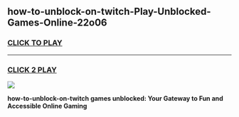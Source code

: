 
## how-to-unblock-on-twitch-Play-Unblocked-Games-Online-22o06
<h3>
<a href="https://premium76.site?title=how-to-unblock-on-twitch&ref=25A">CLICK TO PLAY</a></h3>
<hr>

<h3>
<a href="https://premium76.site?title=how-to-unblock-on-twitch&ref=25A">CLICK 2 PLAY</a>
  
</h3>

<a href="https://premium76.site?title=how-to-unblock-on-twitch&ref=25A"><img src="https://clearcache.store/games.png"></a>


**how-to-unblock-on-twitch games unblocked: Your Gateway to Fun and Accessible Online Gaming**

